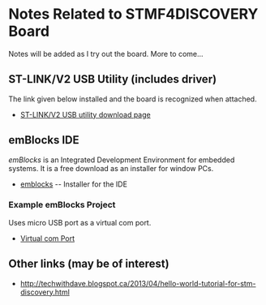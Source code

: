 # Notes Related to STMF4DISCOVERY Board

Notes will be added as I try out the board. More to come...

## ST-LINK/V2 USB Utility (includes driver) 

The link given below installed and the board is recognized when attached. 

* [ST-LINK/V2 USB utility download page](http://www.st.com/web/en/catalog/tools/PF258168)

## emBlocks IDE

*emBlocks* is an Integrated Development Environment for embedded systems. It is a free download as an installer for window PCs.

* [emblocks](http://www.emblocks.org/web/)  -- Installer for the IDE

### Example emBlocks Project

Uses micro USB port as a virtual com port.

* [Virtual com Port](emblocks/vcp)

## Other links (may be of interest)

* <http://techwithdave.blogspot.ca/2013/04/hello-world-tutorial-for-stm-discovery.html>

